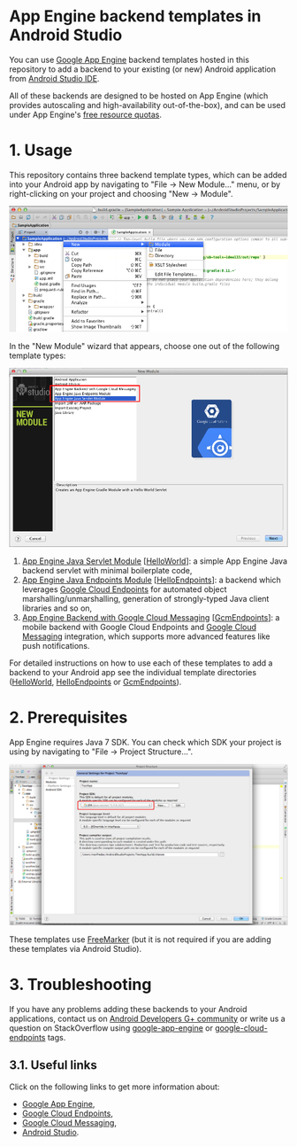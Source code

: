 App Engine backend templates in Android Studio
==========================

You can use [Google App Engine](https://developers.google.com/appengine) backend templates hosted in this repository to add a backend to your existing (or new) Android application from [Android Studio IDE](http://developer.android.com/sdk/installing/studio.html).

All of these backends are designed to be hosted on App Engine (which provides autoscaling and high-availability out-of-the-box), and can be used under App Engine's [free resource quotas](https://developers.google.com/appengine/docs/quotas).

# 1. Usage

This repository contains three backend template types, which can be added into your Android app by navigating to "File &rarr; New Module..." menu, or by right-clicking on your project and choosing "New &rarr; Module".

![Tools &rarr; Google Cloud Tools &rarr; Add App Engine Backend](/doc/img/add-app-engine-backend-menu-scaled.png)

In the "New Module" wizard that appears, choose one out of the following template types:

![Add App Engine Backend Menu](/doc/img/add-app-engine-backend-dialog.png)

1. [App Engine Java Servlet Module](/HelloWorld) [[HelloWorld](/HelloWorld)]: a simple App Engine Java backend servlet with minimal boilerplate code,
2. [App Engine Java Endpoints Module](/HelloEndpoints) [[HelloEndpoints](/HelloEndpoints)]: a backend which leverages [Google Cloud Endpoints](https://developers.google.com/appengine/docs/java/endpoints) for automated object marshalling/unmarshalling, generation of strongly-typed Java client libraries and so on,
3. [App Engine Backend with Google Cloud Messaging](/GcmEndpoints) [[GcmEndpoints](/GcmEndpoints)]: a mobile backend with Google Cloud Endpoints and [Google Cloud Messaging](http://developer.android.com/google/gcm) integration, which supports more advanced features like push notifications.

For detailed instructions on how to use each of these templates to add a backend to your Android app see the individual template directories ([HelloWorld](/HelloWorld), [HelloEndpoints](/HelloEndpoints) or [GcmEndpoints](/GcmEndpoints)).

# 2. Prerequisites

App Engine requires Java 7 SDK. You can check which SDK your project is using by navigating to "File &rarr; Project Structure...".

![JDK settings in File &rarr; Project Structure...](/doc/img/jdk-settings.png)

These templates use [FreeMarker](http://freemarker.org) (but it is not required if you are adding these templates via Android Studio).

# 3. Troubleshooting

If you have any problems adding these backends to your Android applications, contact us on [Android Developers G+ community](https://plus.google.com/+AndroidDevelopers) or write us a question on StackOverflow using [google-app-engine](http://stackoverflow.com/questions/tagged/google-app-engine) or [google-cloud-endpoints](http://stackoverflow.com/questions/tagged/google-app-engine) tags.

## 3.1. Useful links

Click on the following links to get more information about:
* [Google App Engine](https://developers.google.com/appengine/),
* [Google Cloud Endpoints](https://developers.google.com/appengine/docs/java/endpoints/),
* [Google Cloud Messaging](http://developer.android.com/google/gcm/index.html),
* [Android Studio](developer.android.com/sdk/installing/studio.html).
